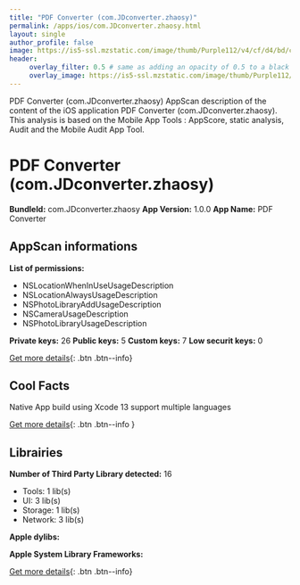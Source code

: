 ```yaml
---
title: "PDF Converter (com.JDconverter.zhaosy)"
permalink: /apps/ios/com.JDconverter.zhaosy.html
layout: single
author_profile: false
image: https://is5-ssl.mzstatic.com/image/thumb/Purple112/v4/cf/d4/bd/cfd4bd77-1700-7998-338c-0099d8f9329c/AppIcon-0-0-1x_U007emarketing-0-0-0-5-0-0-sRGB-0-0-0-GLES2_U002c0-512MB-85-220-0-0.png/512x512bb.jpg
header: 
     overlay_filter: 0.5 # same as adding an opacity of 0.5 to a black background
     overlay_image: https://is5-ssl.mzstatic.com/image/thumb/Purple112/v4/cf/d4/bd/cfd4bd77-1700-7998-338c-0099d8f9329c/AppIcon-0-0-1x_U007emarketing-0-0-0-5-0-0-sRGB-0-0-0-GLES2_U002c0-512MB-85-220-0-0.png/512x512bb.jpg
---
```

PDF Converter (com.JDconverter.zhaosy) AppScan description of the content of the iOS application PDF Converter (com.JDconverter.zhaosy). This analysis is based on the Mobile App Tools : AppScore, static analysis, Audit and the Mobile Audit App Tool.

# PDF Converter (com.JDconverter.zhaosy)

**BundleId:** com.JDconverter.zhaosy
**App Version:** 1.0.0
**App Name:** PDF Converter


## AppScan informations 

**List of permissions:** 
- NSLocationWhenInUseUsageDescription
- NSLocationAlwaysUsageDescription
- NSPhotoLibraryAddUsageDescription
- NSCameraUsageDescription
- NSPhotoLibraryUsageDescription
  
  
**Private keys:** 26
**Public keys:** 5
**Custom keys:** 7
**Low securit keys:** 0
  
[Get more details](/pricing.html){: .btn .btn--info}

## Cool Facts

Native App
build using Xcode 13
support multiple languages
  
[Get more details](/pricing.html){: .btn .btn--info }

## Librairies 
**Number of Third Party Library detected:** 16
- Tools: 1 lib(s)
- UI: 3 lib(s)
- Storage: 1 lib(s)
- Network: 3 lib(s)


**Apple dylibs:**


**Apple System Library Frameworks:**


  
[Get more details](/pricing.html){: .btn .btn--info}

